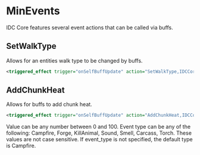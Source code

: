 ﻿# MinEvents
IDC Core features several event actions that can be called via buffs.

## SetWalkType
Allows for an entities walk type to be changed by buffs. 
 ```xml
<triggered_effect trigger="onSelfBuffUpdate" action="SetWalkType,IDCCoreV2" value="<walk type>"/>
```

## AddChunkHeat
Allows for buffs to add chunk heat.
 ```xml
<triggered_effect trigger="onSelfBuffUpdate" action="AddChunkHeat,IDCCoreV2" event_type="<type>" value="<value>"/>
```
Value can be any number between 0 and 100. Event type can be any of the following: Campfire, Forge, KillAnimal, Sound, Smell, Carcass, Torch. These values are not case sensitive. If event_type is not specified, the default type is Campfire.
